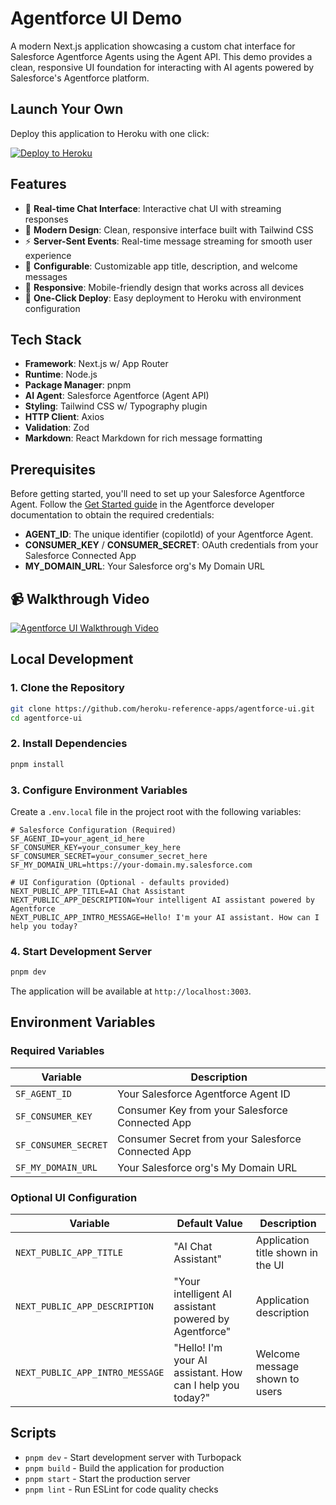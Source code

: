 # Agentforce UI Demo

A modern Next.js application showcasing a custom chat interface for Salesforce Agentforce Agents using the Agent API. This demo provides a clean, responsive UI foundation for interacting with AI agents powered by Salesforce's Agentforce platform.

## Launch Your Own

Deploy this application to Heroku with one click:

<a href="https://deploy.herokuapps.ai?template=https://github.com/heroku-reference-apps/agentforce-ui">
    <img src="https://www.herokucdn.com/deploy/button.svg" alt="Deploy to Heroku">
</a>

## Features

- 🤖 **Real-time Chat Interface**: Interactive chat UI with streaming responses
- 🎨 **Modern Design**: Clean, responsive interface built with Tailwind CSS
- ⚡ **Server-Sent Events**: Real-time message streaming for smooth user experience
- 🔧 **Configurable**: Customizable app title, description, and welcome messages
- 📱 **Responsive**: Mobile-friendly design that works across all devices
- 🚀 **One-Click Deploy**: Easy deployment to Heroku with environment configuration

## Tech Stack

- **Framework**: Next.js w/ App Router
- **Runtime**: Node.js
- **Package Manager**: pnpm
- **AI Agent**: Salesforce Agentforce (Agent API)
- **Styling**: Tailwind CSS w/ Typography plugin
- **HTTP Client**: Axios
- **Validation**: Zod
- **Markdown**: React Markdown for rich message formatting

## Prerequisites

Before getting started, you'll need to set up your Salesforce Agentforce Agent. Follow the [Get Started guide](https://developer.salesforce.com/docs/einstein/genai/guide/agent-api-get-started.html) in the Agentforce developer documentation to obtain the required credentials:

- **AGENT_ID**: The unique identifier (copilotId) of your Agentforce Agent.
- **CONSUMER_KEY** / **CONSUMER_SECRET**: OAuth credentials from your Salesforce Connected App
- **MY_DOMAIN_URL**: Your Salesforce org's My Domain URL

## 📹 Walkthrough Video

[![Agentforce UI Walkthrough Video](https://i9.ytimg.com/vi_webp/wLgScF30rHM/mqdefault.webp?v=68cdcab7&sqp=CLCRy8YG&rs=AOn4CLAzcZ454ZpvAWGChJ18JxtDg1ddVg)](https://youtu.be/wLgScF30rHM)

## Local Development

### 1. Clone the Repository

```bash
git clone https://github.com/heroku-reference-apps/agentforce-ui.git
cd agentforce-ui
```

### 2. Install Dependencies

```bash
pnpm install
```

### 3. Configure Environment Variables

Create a `.env.local` file in the project root with the following variables:

```env
# Salesforce Configuration (Required)
SF_AGENT_ID=your_agent_id_here
SF_CONSUMER_KEY=your_consumer_key_here
SF_CONSUMER_SECRET=your_consumer_secret_here
SF_MY_DOMAIN_URL=https://your-domain.my.salesforce.com

# UI Configuration (Optional - defaults provided)
NEXT_PUBLIC_APP_TITLE=AI Chat Assistant
NEXT_PUBLIC_APP_DESCRIPTION=Your intelligent AI assistant powered by Agentforce
NEXT_PUBLIC_APP_INTRO_MESSAGE=Hello! I'm your AI assistant. How can I help you today?
```

### 4. Start Development Server

```bash
pnpm dev
```

The application will be available at `http://localhost:3003`.

## Environment Variables

### Required Variables

| Variable | Description |
|----------|-------------|
| `SF_AGENT_ID` | Your Salesforce Agentforce Agent ID |
| `SF_CONSUMER_KEY` | Consumer Key from your Salesforce Connected App |
| `SF_CONSUMER_SECRET` | Consumer Secret from your Salesforce Connected App |
| `SF_MY_DOMAIN_URL` | Your Salesforce org's My Domain URL |

### Optional UI Configuration

| Variable | Default Value | Description |
|----------|---------------|-------------|
| `NEXT_PUBLIC_APP_TITLE` | "AI Chat Assistant" | Application title shown in the UI |
| `NEXT_PUBLIC_APP_DESCRIPTION` | "Your intelligent AI assistant powered by Agentforce" | Application description |
| `NEXT_PUBLIC_APP_INTRO_MESSAGE` | "Hello! I'm your AI assistant. How can I help you today?" | Welcome message shown to users |

## Scripts

- `pnpm dev` - Start development server with Turbopack
- `pnpm build` - Build the application for production
- `pnpm start` - Start the production server
- `pnpm lint` - Run ESLint for code quality checks
